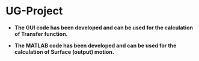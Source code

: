 # UG-Project
* **The GUI code has been developed and can be used for the calculation of Transfer function.**

* **The MATLAB code has been developed and can be used for the calculation of Surface (output) motion.**
